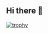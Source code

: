 ## Hi there 👋

[![trophy](https://github-profile-trophy.vercel.app/?username=Immortal215&theme=onedark)](https://github.com/ryo-ma/github-profile-trophy)
